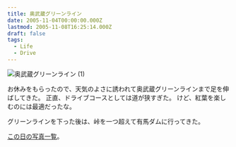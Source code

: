 ```yaml
---
title: 奥武蔵グリーンライン
date: 2005-11-04T00:00:00.000Z
lastmod: 2005-11-08T16:25:14.000Z
draft: false
tags:
  - Life
  - Drive
---
```


![奥武蔵グリーンライン (1)](@/assets/flickr/60381323.jpg "奥武蔵グリーンライン (1)")

お休みをもらったので、天気のよさに誘われて奥武蔵グリーンラインまで足を伸ばしてきた。 正直、ドライブコースとしては道が狭すぎた。 けど、紅葉を楽しむのには最適だったな。

グリーンラインを下った後は、峠を一つ超えて有馬ダムに行ってきた。

[この日の写真一覧](http://www.flickr.com/photos/machu/archives/date-taken/2005/11/04/)。
